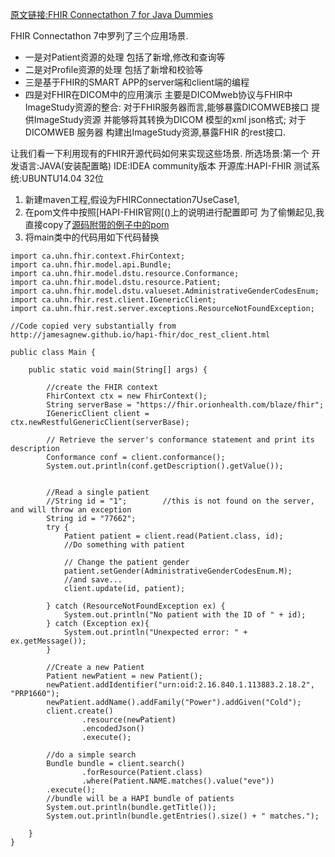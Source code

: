 [原文链接:FHIR Connectathon 7 for Java Dummies](http://fhirblog.com/2014/07/31/fhir-connectathon-7-for-java-dummies)

FHIR Connectathon 7中罗列了三个应用场景.
*	一是对Patient资源的处理  包括了新增,修改和查询等
*	二是对Profile资源的处理  包括了新增和校验等
*	三是基于FHIR的SMART APP的server端和client端的编程
*	四是对FHIR在DICOM中的应用演示		主要是DICOMweb协议与FHIR中ImageStudy资源的整合:
对于FHIR服务器而言,能够暴露DICOMWEB接口 提供ImageStudy资源 并能够将其转换为DICOM 模型的xml json格式;
对于DICOMWEB 服务器 构建出ImageStudy资源,暴露FHIR 的rest接口.

让我们看一下利用现有的FHIR开源代码如何来实现这些场景.
所选场景:第一个
开发语言:JAVA(安装配置略)
IDE:IDEA community版本
开源库:HAPI-FHIR
测试系统:UBUNTU14.04 32位

1.	新建maven工程,假设为FHIRConnectation7UseCase1,
2. 	在pom文件中按照[HAPI-FHIR官网[()上的说明进行配置即可	为了偷懒起见,我直接copy了[源码附带的例子中的pom](https://github.com/jamesagnew/hapi-fhir/blob/master/restful-server-example/pom.xml)
3.	将main类中的代码用如下代码替换

```
import ca.uhn.fhir.context.FhirContext;
import ca.uhn.fhir.model.api.Bundle;
import ca.uhn.fhir.model.dstu.resource.Conformance;
import ca.uhn.fhir.model.dstu.resource.Patient;
import ca.uhn.fhir.model.dstu.valueset.AdministrativeGenderCodesEnum;
import ca.uhn.fhir.rest.client.IGenericClient;
import ca.uhn.fhir.rest.server.exceptions.ResourceNotFoundException;

//Code copied very substantially from http://jamesagnew.github.io/hapi-fhir/doc_rest_client.html

public class Main {

    public static void main(String[] args) {

        //create the FHIR context
        FhirContext ctx = new FhirContext();
        String serverBase = "https://fhir.orionhealth.com/blaze/fhir";
        IGenericClient client = ctx.newRestfulGenericClient(serverBase);

        // Retrieve the server's conformance statement and print its description
        Conformance conf = client.conformance();
        System.out.println(conf.getDescription().getValue());


        //Read a single patient
        //String id = "1";        //this is not found on the server, and will throw an exception
        String id = "77662";
        try {
            Patient patient = client.read(Patient.class, id);
            //Do something with patient

            // Change the patient gender
            patient.setGender(AdministrativeGenderCodesEnum.M);
            //and save...
            client.update(id, patient);

        } catch (ResourceNotFoundException ex) {
            System.out.println("No patient with the ID of " + id);
        } catch (Exception ex){
            System.out.println("Unexpected error: " + ex.getMessage());
        }

        //Create a new Patient
        Patient newPatient = new Patient();
        newPatient.addIdentifier("urn:oid:2.16.840.1.113883.2.18.2", "PRP1660");
        newPatient.addName().addFamily("Power").addGiven("Cold");
        client.create()
                .resource(newPatient)
                .encodedJson()
                .execute();

        //do a simple search
        Bundle bundle = client.search()
                .forResource(Patient.class)
                .where(Patient.NAME.matches().value("eve"))
        .execute();
        //bundle will be a HAPI bundle of patients
        System.out.println(bundle.getTitle());
        System.out.println(bundle.getEntries().size() + " matches.");

    }
}
```




